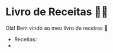 # Livro de Receitas :man_cook:

Olá! Bem vindo ao meu livro de receiras :handshake:

- Receitas:
- 
